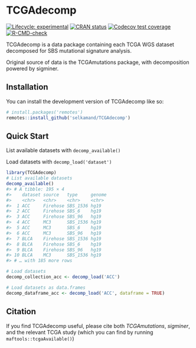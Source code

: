 
<!-- README.md is generated from README.Rmd. Please edit that file -->

# TCGAdecomp

<!-- badges: start -->

[![Lifecycle:
experimental](https://img.shields.io/badge/lifecycle-experimental-orange.svg)](https://lifecycle.r-lib.org/articles/stages.html#experimental)
[![CRAN
status](https://www.r-pkg.org/badges/version/TCGAdecomp)](https://CRAN.R-project.org/package=TCGAdecomp)
[![Codecov test
coverage](https://codecov.io/gh/selkamand/TCGAdecomp/branch/master/graph/badge.svg)](https://app.codecov.io/gh/selkamand/TCGAdecomp?branch=master)
[![R-CMD-check](https://github.com/selkamand/TCGAdecomp/actions/workflows/R-CMD-check.yaml/badge.svg)](https://github.com/selkamand/TCGAdecomp/actions/workflows/R-CMD-check.yaml)
<!-- badges: end -->

TCGAdecomp is a data package containing each TCGA WGS dataset decomposed
for SBS mutational signature analysis.

Original source of data is the TCGAmutations package, with decomposition
powered by sigminer.

## Installation

You can install the development version of TCGAdecomp like so:

``` r
# install.packages('remotes')
remotes::install_github('selkamand/TCGAdecomp')
```

## Quick Start

List available datasets with `decomp_available()`

Load datasets with `decomp_load('dataset')`

``` r
library(TCGAdecomp)
# List available datasets
decomp_available()
#> # A tibble: 195 × 4
#>    dataset source   type     genome
#>    <chr>   <chr>    <chr>    <chr> 
#>  1 ACC     Firehose SBS_1536 hg19  
#>  2 ACC     Firehose SBS_6    hg19  
#>  3 ACC     Firehose SBS_96   hg19  
#>  4 ACC     MC3      SBS_1536 hg19  
#>  5 ACC     MC3      SBS_6    hg19  
#>  6 ACC     MC3      SBS_96   hg19  
#>  7 BLCA    Firehose SBS_1536 hg19  
#>  8 BLCA    Firehose SBS_6    hg19  
#>  9 BLCA    Firehose SBS_96   hg19  
#> 10 BLCA    MC3      SBS_1536 hg19  
#> # … with 185 more rows

# Load datasets
decomp_collection_acc <- decomp_load('ACC')

# Load datasets as data.frames
decomp_dataframe_acc <- decomp_load('ACC', dataframe = TRUE)
```

## Citation

If you find TCGAdecomp useful, please cite both *TCGAmutations*,
*sigminer*, and the relevant TCGA study (which you can find by running
`maftools::tcgaAvailable()`)
